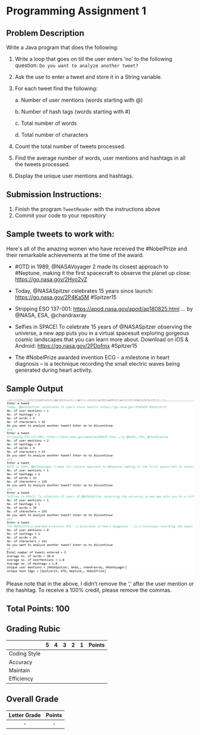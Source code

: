 
# Programming Assignment 1

## Problem Description

Write a Java program that does the following:

1. Write a loop that goes on till the user enters ‘no’ to the following question:
`Do you want to analyze another tweet?`
2. Ask the use to enter a tweet and store it in a String variable.
3. For each tweet find the following:

    a. Number of user mentions (words starting with @)
    
    b. Number of hash tags (words starting with #)
    
    c. Total number of words
    
    d. Total number of characters
4. Count the total number of tweets processed.
5. Find the average number of words, user mentions and hashtags in all the tweets processed.
6. Display the unique user mentions and hashtags.

## Submission Instructions:

1. Finish the program `TweetReader` with the instructions above
2. Commit your code to your repository

## Sample tweets to work with:

Here's all of the amazing women who have received the #NobelPrize and their remarkable
achievements at the time of the award.
 
 * \#OTD in 1989, @NASAVoyager 2 made its closest approach to #Neptune, making it the first
spacecraft to observe the planet up close: https://go.nasa.gov/2Hyo2vZ

* Today, @NASASpitzer celebrates 15 years since launch: https://go.nasa.gov/2P4KaSM #Spitzer15

* Stripping ESO 137-001: https://apod.nasa.gov/apod/ap180825.html … by @NASA, ESA, @chandraxray

* Selfies in SPACE! To celebrate 15 years of @NASASpitzer observing the universe, a new app
puts you in a virtual spacesuit exploring gorgeous cosmic landscapes that you can learn more
about. Download on iOS & Android: https://go.nasa.gov/2PDofmx #Spitzer15

* The #NobelPrize awarded invention ECG - a milestone in heart diagnosis – is a technique
recording the small electric waves being generated during heart activity.

## Sample Output

![Tweetreader Sample Output](../../../../../../../../images/TweetSampleOutput.png)

Please note that in the above, I didn’t remove the ‘,’ after the user mention or the hashtag.
To receive a 100% credit, please remove the commas. 

## Total Points: 100

## Grading Rubic

|               |  5  |  4  |  3  |  2  |  1  | Points |
|---------------|:---:|:---:|:---:|:---:|:---:|:------:|
| Coding Style  |     |     |     |     |     |        |
| Accuracy      |     |     |     |     |     |        |
| Maintain      |     |     |     |     |     |        |
| Efficiency    |     |     |     |     |     |        |

## Overall Grade

| Letter Grade   | Points |
|:--------------:|:------:|
|     -          |   -    |